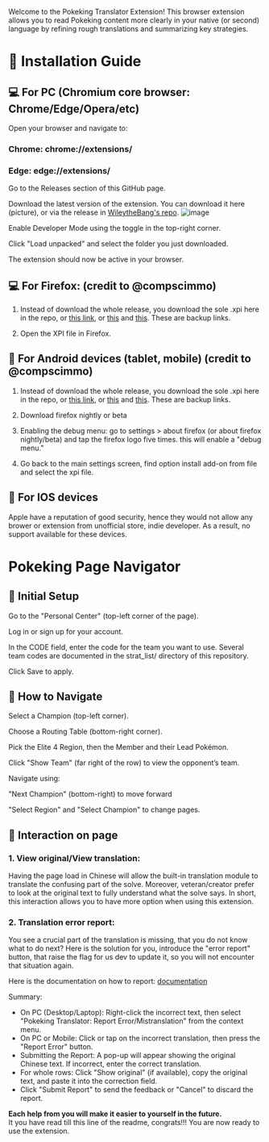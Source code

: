 Welcome to the Pokeking Translator Extension!
This browser extension allows you to read Pokeking content more clearly in your native (or second) language by refining rough translations and summarizing key strategies.

# 🧩 Installation Guide

## 💻 For PC (Chromium core browser: Chrome/Edge/Opera/etc)
Open your browser and navigate to:

### Chrome: chrome://extensions/

### Edge: edge://extensions/

Go to the Releases section of this GitHub page.

Download the latest version of the extension. You can download it here (picture), or via the release in [WileytheBang's repo](https://github.com/WileytheBANG/pokeking-translator/tree/WileytheBANG-Version-3.0).
![image](https://github.com/user-attachments/assets/c9b753a4-bc33-4243-bbcc-3c6137182e4b)


Enable Developer Mode using the toggle in the top-right corner.

Click "Load unpacked" and select the folder you just downloaded.

The extension should now be active in your browser.

## 💻 For Firefox: (credit to @compscimmo)
1. Instead of download the whole release, you download the sole .xpi here in the repo, or [this link](https://buzzheavier.com/jz0dq09lht0c), or [this](https://buzzheavier.com/3wwzfuujqa42) and [this](https://buzzheavier.com/wv21mgm5dxyj). These are backup links.

2. Open the XPI file in Firefox.

## 📱 For Android devices (tablet, mobile) (credit to @compscimmo)
1. Instead of download the whole release, you download the sole .xpi here in the repo, or [this link](https://buzzheavier.com/jz0dq09lht0c), or [this](https://buzzheavier.com/3wwzfuujqa42) and [this](https://buzzheavier.com/wv21mgm5dxyj). These are backup links.

2. Download firefox nightly or beta

3. Enabling the debug menu: go to settings > about firefox (or about firefox nightly/beta) and tap the firefox logo five times. this will enable a "debug menu."

4. Go back to the main settings screen, find option install add-on from file and select the xpi file.

## 📱 For IOS devices

Apple have a reputation of good security, hence they would not allow any brower or extension from unofficial store, indie developer. As a result, no support available for these devices.

# Pokeking Page Navigator
## 🔧 Initial Setup
Go to the "Personal Center" (top-left corner of the page).

Log in or sign up for your account.

In the CODE field, enter the code for the team you want to use. Several team codes are documented in the strat_list/ directory of this repository.

Click Save to apply.

## 🚀 How to Navigate
Select a Champion (top-left corner).

Choose a Routing Table (bottom-right corner).

Pick the Elite 4 Region, then the Member and their Lead Pokémon.

Click "Show Team" (far right of the row) to view the opponent’s team.

Navigate using:

"Next Champion" (bottom-right) to move forward

"Select Region" and "Select Champion" to change pages.

## 📝 Interaction on page

### 1. View original/View translation:

Having the page load in Chinese will allow the built-in translation module to translate the confusing part of the solve. Moreover, veteran/creator prefer to look at the original text to fully understand what the solve says. In short, this interaction allows you to have more option when using this extension.

### 2. Translation error report:

You see a crucial part of the translation is missing, that you do not know what to do next? Here is the solution for you, introduce the "error report" button, that raise the flag for us dev to update it, so you will not encounter that situation again.

Here is the documentation on how to report: [documentation](https://docs.google.com/document/d/1jtOwm01Or6DP4rrGPcMHK39IHH0Lai5D12Cw_7nNYnk/edit?tab=t.0#heading=h.5y9ub8iq31a)

Summary: 
- On PC (Desktop/Laptop): Right-click the incorrect text, then select "Pokeking Translator: Report Error/Mistranslation" from the context menu.
- On PC or Mobile: Click or tap on the incorrect translation, then press the "Report Error" button.
- Submitting the Report: A pop-up will appear showing the original Chinese text. If incorrect, enter the correct translation.
- For whole rows: Click "Show original" (if available), copy the original text, and paste it into the correction field.
- Click "Submit Report" to send the feedback or "Cancel" to discard the report.

**Each help from you will make it easier to yourself in the future.**  <br/>
It you have read till this line of the readme, congrats!!! You are now ready to use the extension. 
